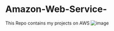 # Amazon-Web-Service-
This Repo contains my projects on AWS
![image](https://user-images.githubusercontent.com/113184172/189719940-c69acd12-ddbb-4510-a5ba-17a2fa778c2f.png)
